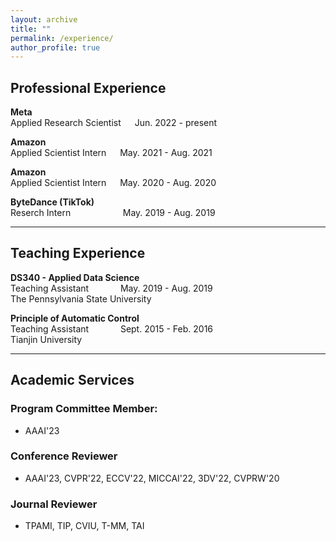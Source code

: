 ```yaml
---
layout: archive
title: ""
permalink: /experience/
author_profile: true
---
```


## Professional Experience
**Meta** <br />
Applied Research Scientist &emsp;  Jun. 2022 - present

**Amazon** <br />
Applied Scientist Intern  &emsp;  May. 2021 - Aug. 2021
<!-- * Worked on projects related to 3D data processing, 3D reconstruction, floor layout estimation, and multi-camera pose estimation.<br /> -->

**Amazon** <br />
Applied Scientist Intern  &emsp;   May. 2020 - Aug. 2020
<!-- * Developed multiple depth estimation methods for various inputs. The final model exceeded the targeted accuracy by 21% in terms of RMSE.<br /> -->

**ByteDance (TikTok)** <br />
Reserch Intern  &nbsp; &emsp;  &emsp; &emsp; &emsp;	May. 2019 - Aug. 2019<br />
<!-- * Developed a single-view plane recovery model trained with only depth supervision. The final model improved the plane parameter accuracy by 27% compared to the
baseline approach.<br /> -->

---
## Teaching Experience

**DS340 - Applied Data Science** <br />
Teaching Assistant   &ensp;  &emsp;	  &emsp; 	May. 2019 - Aug. 2019<br />
The Pennsylvania State University <br />

**Principle of Automatic Control** <br />
Teaching Assistant  &ensp;  &emsp;	  &emsp; 	Sept. 2015 - Feb. 2016<br />
Tianjin University<br />

---
## Academic Services
### Program Committee Member: 
* AAAI'23

### Conference Reviewer
* AAAI'23, CVPR'22, ECCV'22, MICCAI'22, 3DV'22, CVPRW'20 

### Journal Reviewer
* TPAMI, TIP, CVIU, T-MM, TAI